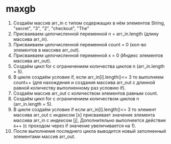 # maxgb
1. Создаём массив arr_in с типом содержащих в нём элементов String,
"secret", "3", "2", "checkout", "The"
2. Присваиваем целочисленной переменной n = arr_in.length (длину массива arr_in).
3. Присваиваем целочисленной переменной count = 0 (кол-во элементов в массиве arr_out).
4. Присваиваем целочисленной переменной x = 0 (Индекс элементов массива arr_out).
5. Создаём цикл for с ограничением количества циклов n (arr_in.length = 5).
6. В цикле создаём условие if, если arr_in[i].length()<= 3 то выполняем count++
(для нахождения и создания массива arr_out с длинной равной количеству выполненному
раз условию if).
7. Создаём массив arr_out с количеством элементов равным count.
8. Создаём цикл for с ограничением количеством циклов n (arr_in.length = 5).
9. В цикле создаём условие if если arr_in[i].length()<= 3 то элемент массива arr_out
с индексом [x] присваивает значение элемента массива arr_in с индексом [j],
Дополнительно выполняется действие х++ (с проходом через if значение увеличивается на 1).
10. После выполнения последнего цикла выводится новый заполненный элементами массив arr_out.
